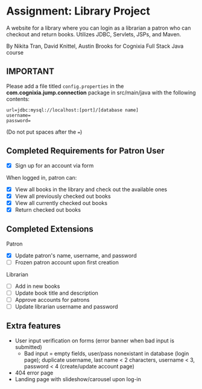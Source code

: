 # Assignment: Library Project

A website for a library where you can login as a librarian a patron who can checkout and return books. Utilizes JDBC, Servlets, JSPs, and Maven.

By Nikita Tran, David Knittel, Austin Brooks for Cognixia Full Stack Java course

## IMPORTANT
Please add a file titled `config.properties` in the **com.cognixia.jump.connection** package in src/main/java with the following contents:
```
url=jdbc:mysql://localhost:[port]/[database name]
username=
password=
```
(Do not put spaces after the `=`)
## Completed Requirements for Patron User 
- [x] Sign up for an account via form

When logged in, patron can:
- [x] View all books in the library and check out the available ones
- [x] View all previously checked out books
- [x] View all currently checked out books
- [x] Return checked out books

## Completed Extensions
Patron
- [x] Update patron's name, username, and password
- [ ] Frozen patron account upon first creation

Librarian
  - [ ] Add in new books
  - [ ] Update book title and description
  - [ ] Approve accounts for patrons
  - [ ] Update librarian username and password

## Extra features 
- User input verification on forms (error banner when bad input is submitted)
  - Bad input = empty fields, user/pass nonexistant in database (login page); duplicate username, last name < 2 characters, username < 3, password < 4 (create/update account page)
- 404 error page
- Landing page with slideshow/carousel upon log-in
